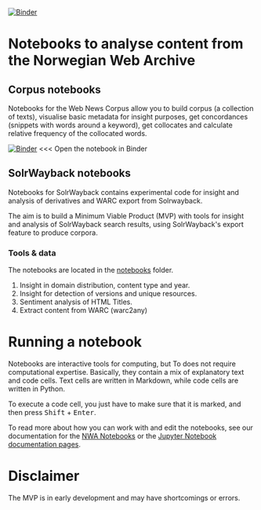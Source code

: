 [![Binder](https://mybinder.org/badge_logo.svg)](https://mybinder.org/v2/gh/nlnwa/nlnwa-notebooks/main?labpath=%2Fnotebooks%2Fcorpus%2Fnettavis-tekstanalyse.ipynb)

# Notebooks to analyse content from the Norwegian Web Archive

## Corpus notebooks
Notebooks for the Web News Corpus allow you to build corpus (a collection of texts), visualise basic metadata for insight purposes, get concordances (snippets with words around a keyword), get collocates and calculate relative frequency of the collocated words.

[![Binder](https://mybinder.org/badge_logo.svg)](https://mybinder.org/v2/gh/nlnwa/nlnwa-notebooks/main?labpath=%2Fnotebooks%2Fcorpus%2Fnettavis-tekstanalyse.ipynb) <<< Open the notebook in Binder

## SolrWayback notebooks
Notebooks for SolrWayback contains experimental code for insight and analysis of derivatives and WARC export from Solrwayback.

The aim is to build a Minimum Viable Product (MVP) with tools for insight and analysis of SolrWayback search results, using SolrWayback's export feature to produce corpora.

### Tools & data
The notebooks are located in the [notebooks](https://github.com/joncto/nwa-notebooks/tree/main/solrwayback/notebooks) folder.

1. Insight in domain distribution, content type and year.
2. Insight for detection of versions and unique resources.
3. Sentiment analysis of HTML Titles.
4. Extract content from WARC (warc2any)

# Running a notebook
Notebooks are interactive tools for computing, but To does not require computational expertise.
Basically, they contain a mix of explanatory text and code cells.
Text cells are written in Markdown, while code cells are written in Python.

To execute a code cell, you just have to make sure that it is marked, and then press <kbd>Shift</kbd> + <kbd>Enter</kbd>.

To read more about how you can work with and edit the notebooks, see our documentation for the [NWA Notebooks](https://nlnwa.github.io/research-services/docs/notebooks) or the [Jupyter Notebook documentation pages](https://jupyter-notebook.readthedocs.io/en/latest/).

# Disclaimer
The MVP is in early development and may have shortcomings or errors.
